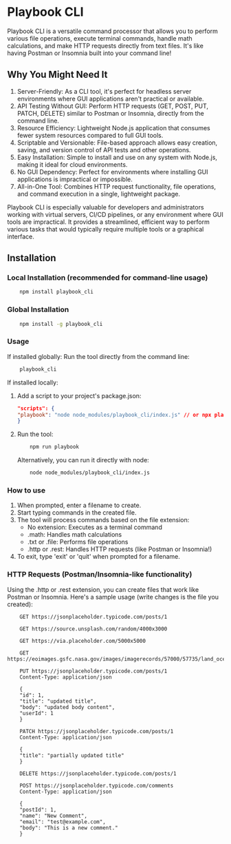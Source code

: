 # Playbook CLI

Playbook CLI is a versatile command processor that allows you to perform various file operations, execute terminal commands, handle math calculations, and make HTTP requests directly from text files. It's like having Postman or Insomnia built into your command line!

## Why You Might Need It

1. Server-Friendly: As a CLI tool, it's perfect for headless server environments where GUI applications aren't practical or available.
2. API Testing Without GUI: Perform HTTP requests (GET, POST, PUT, PATCH, DELETE) similar to Postman or Insomnia, directly from the command line.
3. Resource Efficiency: Lightweight Node.js application that consumes fewer system resources compared to full GUI tools.
4. Scriptable and Versionable: File-based approach allows easy creation, saving, and version control of API tests and other operations.
5. Easy Installation: Simple to install and use on any system with Node.js, making it ideal for cloud environments.
6. No GUI Dependency: Perfect for environments where installing GUI applications is impractical or impossible.
7. All-in-One Tool: Combines HTTP request functionality, file operations, and command execution in a single, lightweight package.

Playbook CLI is especially valuable for developers and administrators working with virtual servers, CI/CD pipelines, or any environment where GUI tools are impractical. It provides a streamlined, efficient way to perform various tasks that would typically require multiple tools or a graphical interface.

## Installation

### Local Installation (recommended for command-line usage)

```bash
    npm install playbook_cli
```

### Global Installation

```bash
    npm install -g playbook_cli
```

### Usage

If installed globally:
Run the tool directly from the command line:

```bash
    playbook_cli
```

If installed locally:

1. Add a script to your project's package.json:

    ```json
    "scripts": {
    "playbook": "node node_modules/playbook_cli/index.js" // or npx playbook_cli
    }
    ```

2. Run the tool:

    ```bash
        npm run playbook
    ```

    Alternatively, you can run it directly with node:

    ```bash
        node node_modules/playbook_cli/index.js
    ```

### How to use

1. When prompted, enter a filename to create.
2. Start typing commands in the created file.
3. The tool will process commands based on the file extension:
    - No extension: Executes as a terminal command
    - .math: Handles math calculations
    - .txt or .file: Performs file operations
    - .http or .rest: Handles HTTP requests (like Postman or Insomnia!)
4. To exit, type 'exit' or 'quit' when prompted for a filename.

### HTTP Requests (Postman/Insomnia-like functionality)

Using the .http or .rest extension, you can create files that work like Postman or Insomnia. Here's a sample usage (write changes is the file you created):

```http
    GET https://jsonplaceholder.typicode.com/posts/1

    GET https://source.unsplash.com/random/4000x3000

    GET https://via.placeholder.com/5000x5000

    GET https://eoimages.gsfc.nasa.gov/images/imagerecords/57000/57735/land_ocean_ice_8192.png

    PUT https://jsonplaceholder.typicode.com/posts/1
    Content-Type: application/json

    {
    "id": 1,
    "title": "updated title",
    "body": "updated body content",
    "userId": 1
    }

    PATCH https://jsonplaceholder.typicode.com/posts/1
    Content-Type: application/json

    {
    "title": "partially updated title"
    }

    DELETE https://jsonplaceholder.typicode.com/posts/1

    POST https://jsonplaceholder.typicode.com/comments
    Content-Type: application/json

    {
    "postId": 1,
    "name": "New Comment",
    "email": "test@example.com",
    "body": "This is a new comment."
    }
```
